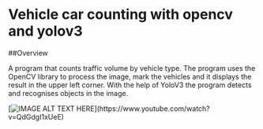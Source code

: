 # Vehicle car counting with opencv and yolov3

##Overview

A program that counts traffic volume by vehicle type. The program uses the OpenCV library to process the image, mark the vehicles and it displays the result in the upper left corner. With the help of YoloV3 the program detects and recognises objects in the image.

[![IMAGE ALT TEXT HERE]([https://i.imgur.com/IzO8KQ2.png](https://yt-embed.herokuapp.com/embed?v=QdGdgI1xUeE))](https://www.youtube.com/watch?v=QdGdgI1xUeE)
